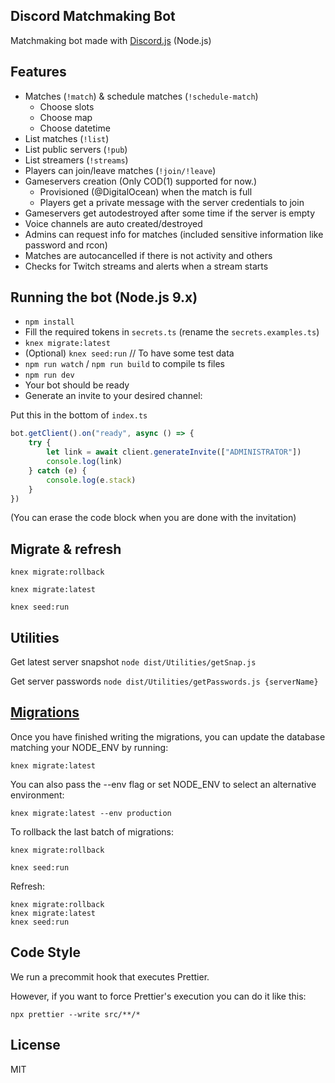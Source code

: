 ## Discord Matchmaking Bot

Matchmaking bot made with [Discord.js](https://discord.js.org) (Node.js)

## Features

-   Matches (`!match`) & schedule matches (`!schedule-match`)
    -   Choose slots
    -   Choose map
    -   Choose datetime
-   List matches (`!list`)
-   List public servers (`!pub`)
-   List streamers (`!streams`)
-   Players can join/leave matches (`!join/!leave`)
-   Gameservers creation (Only COD(1) supported for now.)
    - Provisioned (@DigitalOcean) when the match is full
    - Players get a private message with the server credentials to join
-   Gameservers get autodestroyed after some time if the server is empty
-   Voice channels are auto created/destroyed
-   Admins can request info for matches (included sensitive information like password and rcon)
-   Matches are autocancelled if there is not activity and others 
-   Checks for Twitch streams and alerts when a stream starts

## Running the bot (Node.js 9.x)

-   `npm install`
-   Fill the required tokens in `secrets.ts` (rename the `secrets.examples.ts`)
-   `knex migrate:latest`
-   (Optional) `knex seed:run` // To have some test data
-   `npm run watch` / `npm run build` to compile ts files
-   `npm run dev`
-   Your bot should be ready
-   Generate an invite to your desired channel:

Put this in the bottom of `index.ts`

```js
bot.getClient().on("ready", async () => {
    try {
        let link = await client.generateInvite(["ADMINISTRATOR"])
        console.log(link)
    } catch (e) {
        console.log(e.stack)
    }
})
```

(You can erase the code block when you are done with the invitation)

## Migrate & refresh

```bassh
knex migrate:rollback

knex migrate:latest

knex seed:run
```

## Utilities

Get latest server snapshot
`node dist/Utilities/getSnap.js`

Get server passwords
`node dist/Utilities/getPasswords.js {serverName}`

## [Migrations](http://knexjs.org/#Migrations)

Once you have finished writing the migrations, you can update the database matching your NODE_ENV by running:

`knex migrate:latest`

You can also pass the --env flag or set NODE_ENV to select an alternative environment:

`knex migrate:latest --env production`

To rollback the last batch of migrations:

`knex migrate:rollback`

`knex seed:run`

Refresh:

```
knex migrate:rollback
knex migrate:latest
knex seed:run
```

## Code Style

We run a precommit hook that executes Prettier.

However, if you want to force Prettier's execution you can do it like this:

`npx prettier --write src/**/*`

## License

MIT
